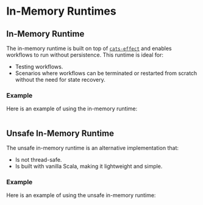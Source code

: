 # In-Memory Runtimes

## In-Memory Runtime

The in-memory runtime is built on top of [`cats-effect`](https://typelevel.org/cats-effect/) and enables workflows to run without persistence. This runtime is ideal for:

- Testing workflows.
- Scenarios where workflows can be terminated or restarted from scratch without the need for state recovery.

### Example

Here is an example of using the in-memory runtime:

```scala file=./main/scala/workflow4s/example/docs/InMemoryRuntimeExample.scala start=async_doc_start end=async_doc_end
```

## Unsafe In-Memory Runtime

The unsafe in-memory runtime is an alternative implementation that:

- Is not thread-safe.
- Is built with vanilla Scala, making it lightweight and simple.

### Example

Here is an example of using the unsafe in-memory runtime:

```scala file=./main/scala/workflow4s/example/docs/InMemoryRuntimeExample.scala start=ssync_doc_start end=ssync_doc_end
